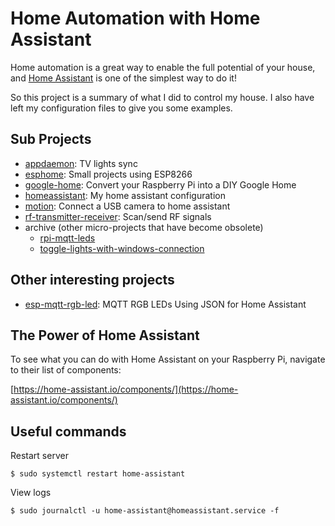 # Home Automation with Home Assistant

Home automation is a great way to enable the full potential of your house, and [Home Assistant](https://www.home-assistant.io/) is one of the simplest way to do it!

So this project is a summary of what I did to control my house.
I also have left my configuration files to give you some examples.

## Sub Projects

- [appdaemon](appdaemon): TV lights sync
- [esphome](esphome): Small projects using ESP8266
- [google-home](google-home): Convert your Raspberry Pi into a DIY Google Home
- [homeassistant](homeassistant): My home assistant configuration
- [motion](motion): Connect a USB camera to home assistant
- [rf-transmitter-receiver](rf-transmitter-receiver): Scan/send RF signals
- archive (other micro-projects that have become obsolete)
    - [rpi-mqtt-leds](archive\rpi-mqtt-leds)
    - [toggle-lights-with-windows-connection](archive\toggle-lights-with-windows-connection)


## Other interesting projects

- [esp-mqtt-rgb-led](https://github.com/corbanmailloux/esp-mqtt-rgb-led): MQTT RGB LEDs Using JSON for Home Assistant


## The Power of Home Assistant

To see what you can do with Home Assistant on your Raspberry Pi, navigate to their list of components:

[https://home-assistant.io/components/](https://home-assistant.io/components/)

## Useful commands

Restart server
```
$ sudo systemctl restart home-assistant
```

View logs
```
$ sudo journalctl -u home-assistant@homeassistant.service -f
```
